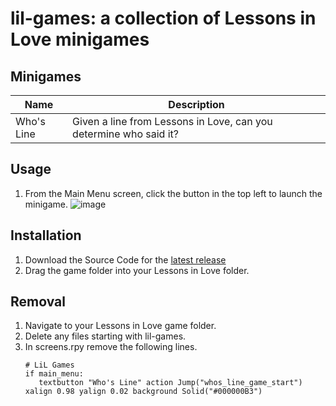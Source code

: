 # lil-games: a collection of Lessons in Love minigames

## Minigames
| Name | Description |
|------------|-----------------------------------------------------|
| Who's Line | Given a line from Lessons in Love, can you determine who said it?|

## Usage
1. From the Main Menu screen, click the button in the top left to launch the minigame.
   ![image](https://github.com/user-attachments/assets/c8f5024b-1895-4300-85d3-f1f1957d20cb)

## Installation
1. Download the Source Code for the [latest release](https://github.com/Penguin-0/lil-games/releases)
2. Drag the game folder into your Lessons in Love folder.

## Removal
1. Navigate to your Lessons in Love game folder.
2. Delete any files starting with lil-games.
3. In screens.rpy remove the following lines.
   ```
   # LiL Games
   if main_menu:
      textbutton "Who's Line" action Jump("whos_line_game_start") xalign 0.98 yalign 0.02 background Solid("#000000B3")
   ```
